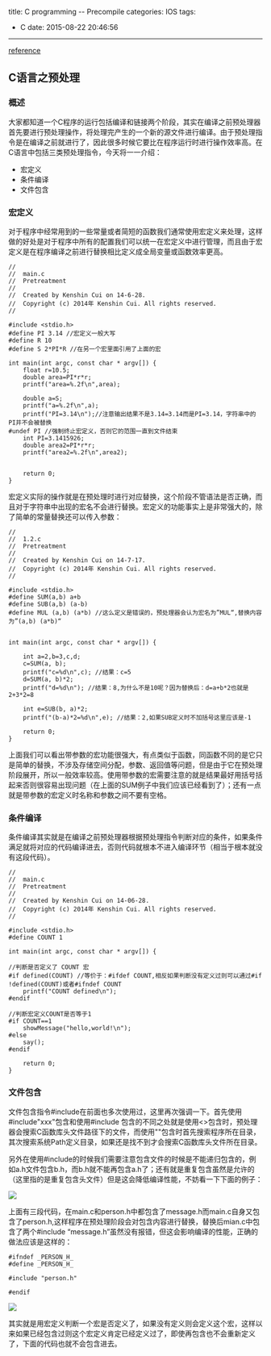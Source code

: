 title: C programming -- Precompile
categories: IOS
tags:
  - C
date: 2015-08-22 20:46:56
---
[reference](http://www.cnblogs.com/kenshincui/p/3854242.html)

## C语言之预处理

### 概述

大家都知道一个C程序的运行包括编译和链接两个阶段，其实在编译之前预处理器首先要进行预处理操作，将处理完产生的一个新的源文件进行编译。由于预处理指令是在编译之前就进行了，因此很多时候它要比在程序运行时进行操作效率高。在C语言中包括三类预处理指令，今天将一一介绍：

- 宏定义
- 条件编译
- 文件包含

### 宏定义

对于程序中经常用到的一些常量或者简短的函数我们通常使用宏定义来处理，这样做的好处是对于程序中所有的配置我们可以统一在宏定义中进行管理，而且由于宏定义是在程序编译之前进行替换相比定义成全局变量或函数效率更高。

```
//
//  main.c
//  Pretreatment
//
//  Created by Kenshin Cui on 14-6-28.
//  Copyright (c) 2014年 Kenshin Cui. All rights reserved.
//

#include <stdio.h>
#define PI 3.14 //宏定义一般大写
#define R 10
#define S 2*PI*R //在另一个宏里面引用了上面的宏

int main(int argc, const char * argv[]) {
    float r=10.5;
    double area=PI*r*r;
    printf("area=%.2f\n",area);
    
    double a=S;
    printf("a=%.2f\n",a);
    printf("PI=3.14\n");//注意输出结果不是3.14=3.14而是PI=3.14，字符串中的PI并不会被替换
#undef PI //强制终止宏定义，否则它的范围一直到文件结束
    int PI=3.1415926;
    double area2=PI*r*r;
    printf("area2=%.2f\n",area2);
    
    
    return 0;
}
```

宏定义实际的操作就是在预处理时进行对应替换，这个阶段不管语法是否正确，而且对于字符串中出现的宏名不会进行替换。宏定义的功能事实上是非常强大的，除了简单的常量替换还可以传入参数：

<!-- more -->

```
//
//  1.2.c
//  Pretreatment
//
//  Created by Kenshin Cui on 14-7-17.
//  Copyright (c) 2014年 Kenshin Cui. All rights reserved.
//

#include <stdio.h>
#define SUM(a,b) a+b
#define SUB(a,b) (a-b)
#define MUL (a,b) (a*b) //这么定义是错误的，预处理器会认为宏名为”MUL“,替换内容为”(a,b) (a*b)“


int main(int argc, const char * argv[]) {
    
    int a=2,b=3,c,d;
    c=SUM(a, b);
    printf("c=%d\n",c); //结果：c=5
    d=SUM(a, b)*2;
    printf("d=%d\n"); //结果：8,为什么不是10呢？因为替换后：d=a+b*2也就是2+3*2=8
    
    int e=SUB(b, a)*2;
    printf("(b-a)*2=%d\n",e); //结果：2,如果SUB定义时不加括号这里应该是-1
    
    return 0;
}
```

上面我们可以看出带参数的宏功能很强大，有点类似于函数，同函数不同的是它只是简单的替换，不涉及存储空间分配，参数、返回值等问题，但是由于它在预处理阶段展开，所以一般效率较高。使用带参数的宏需要注意的就是结果最好用括号括起来否则很容易出现问题（在上面的SUM例子中我们应该已经看到了）；还有一点就是带参数的宏定义时名称和参数之间不要有空格。

### 条件编译

条件编译其实就是在编译之前预处理器根据预处理指令判断对应的条件，如果条件满足就将对应的代码编译进去，否则代码就根本不进入编译环节（相当于根本就没有这段代码）。

```
//
//  main.c
//  Pretreatment
//
//  Created by Kenshin Cui on 14-06-28.
//  Copyright (c) 2014年 Kenshin Cui. All rights reserved.
//

#include <stdio.h>
#define COUNT 1

int main(int argc, const char * argv[]) {
    
//判断是否定义了 COUNT 宏
#if defined(COUNT) //等价于：#ifdef COUNT,相反如果判断没有定义过则可以通过#if !defined(COUNT)或者#ifndef COUNT
    printf("COUNT defined\n");
#endif
    
//判断宏定义COUNT是否等于1
#if COUNT==1
    showMessage("hello,world!\n");
#else
    say();
#endif
    
    return 0;
}
```

### 文件包含

文件包含指令#include在前面也多次使用过，这里再次强调一下。首先使用#include"xxx"包含和使用#include <xxx>包含的不同之处就是使用<>包含时，预处理器会搜索C函数库头文件路径下的文件，而使用""包含时首先搜索程序所在目录，其次搜索系统Path定义目录，如果还是找不到才会搜索C函数库头文件所在目录。

另外在使用#include的时候我们需要注意包含文件的时候是不能递归包含的，例如a.h文件包含b.h，而b.h就不能再包含a.h了；还有就是重复包含虽然是允许的（这里指的是重复包含头文件）但是这会降低编译性能，不妨看一下下面的例子：

![](http://images.cnitblog.com/blog/62046/201407/182035388189767.png)

上面有三段代码，在main.c和person.h中都包含了message.h而main.c自身又包含了person.h,这样程序在预处理阶段会对包含内容进行替换，替换后mian.c中包含了两个#include “message.h”虽然没有报错，但这会影响编译的性能，正确的做法应该是这样的：

```
#ifndef _PERSON_H_
#define _PERSON_H_

#include "person.h"

#endif
```

![](http://images.cnitblog.com/blog/62046/201407/182035402567293.png)

其实就是用宏定义判断一个宏是否定义了，如果没有定义则会定义这个宏，这样以来如果已经包含过则这个宏定义肯定已经定义过了，即使再包含也不会重新定义了，下面的代码也就不会包含进去。



